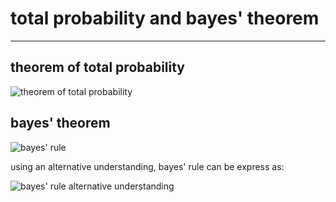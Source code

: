 # total probability and bayes' theorem

---

## theorem of total probability

![theorem of total probability](total-probability.png "total probability")

## bayes' theorem

![bayes' rule](bayes-rule.png "bayes' rule")

using an alternative understanding, bayes' rule can be express as:

![bayes' rule alternative understanding](bayes-rule-alt.png "bayes' rule alternative understanding")
